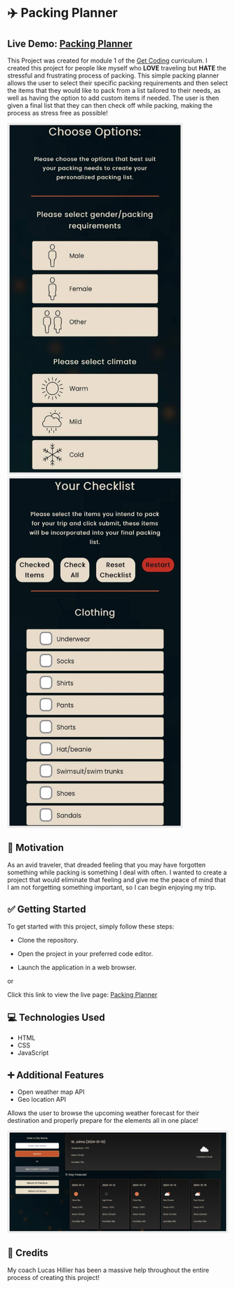 # :airplane: Packing Planner

## Live Demo: [Packing Planner](https://awhalen1999.github.io/Packing-Planner/)

This Project was created for module 1 of the [Get Coding](https://www.getcoding.ca/) curriculum. I created this project for people like myself who **LOVE** traveling but **HATE** the stressful and frustrating process of packing. This simple packing planner allows the user to select their specific packing requirements and then select the items that they would like to pack from a list tailored to their needs, as well as having the option to add custom items if needed. The user is then given a final list that they can then check off while packing, making the process as stress free as possible!

<img src="images/readme1.png" width="400" height="800"> <img src="images/readme2.png" width="400" height="800">

## :thought_balloon: Motivation

As an avid traveler, that dreaded feeling that you may have forgotten something while packing is something I deal with often. I wanted to create a project that would eliminate that feeling and give me the peace of mind that I am not forgetting something important, so I can begin enjoying my trip.

## :white_check_mark: Getting Started

To get started with this project, simply follow these steps:

- Clone the repository.

- Open the project in your preferred code editor.

- Launch the application in a web browser.

or

Click this link to view the live page: [Packing Planner](https://awhalen1999.github.io/Packing-Planner/)

## :computer: Technologies Used

- HTML
- CSS
- JavaScript

## :heavy_plus_sign: Additional Features

- Open weather map API
- Geo location API

Allows the user to browse the upcoming weather forecast for their destination and properly prepare for the elements all in one place!

<img src="images/readme3.png">

## :clap: Credits

My coach Lucas Hillier has been a massive help throughout the entire process of creating this project!
